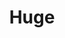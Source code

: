 ---
title: Huge
description: Small teams working on big challenges in honest collaboration with our clients
link: https://www.hugeinc.com/contactus/oakland
image: "/assets/img/supporters/huge.png"
categories:
  - past-supporter
---